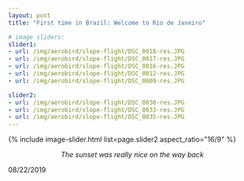 ```yaml
---
layout: post
title: "First time in Brazil: Welcome to Rio de Janeiro"

# image sliders:
slider1:
- url: /img/aerobird/slope-flight/DSC_0018-res.JPG
- url: /img/aerobird/slope-flight/DSC_0017-res.JPG
- url: /img/aerobird/slope-flight/DSC_0016-res.JPG
- url: /img/aerobird/slope-flight/DSC_0012-res.JPG
- url: /img/aerobird/slope-flight/DSC_0009-res.JPG

slider2:
- url: /img/aerobird/slope-flight/DSC_0030-res.JPG
- url: /img/aerobird/slope-flight/DSC_0033-res.JPG
- url: /img/aerobird/slope-flight/DSC_0035-res.JPG
---
```


               

{% include image-slider.html list=page.slider2 aspect_ratio="16/9" %}
<p align="center"><i>The sunset was really nice on the way back</i></p>

08/22/2019
